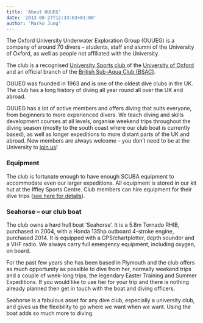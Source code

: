 ```yaml
---
title: 'About OUUEG'
date: '2013-08-27T12:33:03+01:00'
author: 'Marko Jung'
---
```


The Oxford University Underwater Exploration Group (OUUEG) is a company of around 70 divers – students, staff and alumni of the University of Oxford, as well as people not affiliated with the University.

The club is a recognised [University Sports club ](http://www.sport.ox.ac.uk/student-sport/)of the [University of Oxford](http://www.ox.ac.uk) and an official branch of the [British Sub-Aqua Club (BSAC)](http://www.bsac.com/).

OUUEG was founded in 1963 and is one of the oldest dive clubs in the UK. The club has a long history of diving all year round all over the UK and abroad.

OUUEG has a lot of active members and offers diving that suits everyone, from beginners to more experienced divers. We teach diving and skills development courses at all levels, organise weekend trips throughout the diving season (mostly to the south coast where our club boat is currently based), as well as longer expeditions to more distant parts of the UK and abroad. New members are always welcome – you don’t need to be at the University to [join us](http://ouueg.com/membership/join/)!

### Equipment

The club is fortunate enough to have enough SCUBA equipment to accommodate even our larger expeditions. All equipment is stored in our kit hut at the Iffley Sports Centre. Club members can hire equipment for their dive trips ([see here for details](https://ouueg.com/diving/club-equipment/)).

### Seahorse – our club boat

The club owns a hard hull boat ‘Seahorse’. It is a 5.8m Tornado RHIB, purchased in 2004, with a Honda 135hp outboard 4-stroke engine, purchased 2014. It is equipped with a GPS/chartplotter, depth sounder and a VHF radio. We always carry full emergency equipment, including oxygen, on board.

For the past few years she has been based in Plymouth and the club offers as much opportunity as possible to dive from her, normally weekend trips and a couple of week-long trips, the legendary Easter Training and Summer Expeditions. If you would like to use her for your trip and there is nothing already planned then get in touch with the boat and diving officers.

Seahorse is a fabulous asset for any dive club, especially a university club, and gives us the flexibility to go where we want when we want. Using the boat adds so much more to diving.
